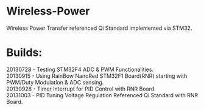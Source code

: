 Wireless-Power
==============

Wireless Power Transfer referenced Qi Standard implemented via STM32.

Builds:
=======

20130728 - Testing STM32F4 ADC & PWM Functionalities.<br>
20130915 - Using RainBow NanoRed STM32F1 Board(RNR) starting with PWM/Duty Modulation & ADC sensing.<br>
20130928 - Timer Interrupt for PID Control with RNR Board.<br>
20131003 - PID Tuning Voltage Regulation Referenced Qi Standard with RNR Board.<br>
